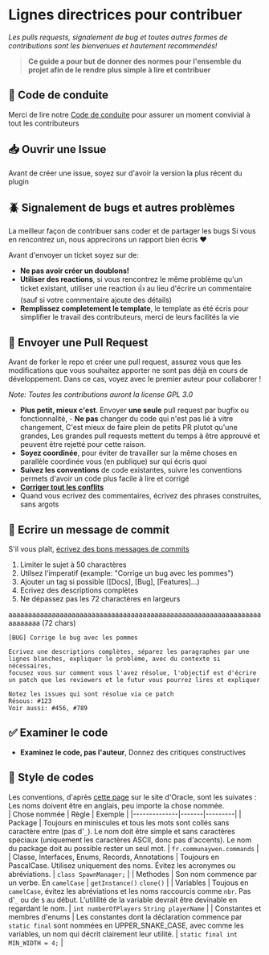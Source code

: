 # Lignes directrices pour contribuer

*Les pulls requests, signalement de bug et toutes autres formes de contributions sont les bienvenues et hautement recommendés!*

> **Ce guide a pour but de donner des normes pour l'ensemble du projet afin de le rendre plus simple à lire et contribuer**

## 📖 Code de conduite
Merci de lire notre [Code de conduite](https://github.com/Margouta/PluginOpenMC/blob/main/CONTRIBUTING.md) pour assurer un moment convivial à tout les contributeurs

## 📥 Ouvrir une Issue
Avant de créer une issue, soyez sur d'avoir la version la plus récent du plugin

## 🪲 Signalement de bugs et autres problèmes
La meilleur façon de contribuer sans coder et de partager les bugs
Si vous en rencontrez un, nous apprecirons un rapport bien écris ❤️

Avant d'envoyer un ticket soyez sur de:
- **Ne pas avoir créer un doublons!**
- **Utiliser des reactions**, si vous rencontrez le même problème qu'un ticket existant, utiliser une reaction 👍 au lieu d'écrire un commentaire (sauf si votre commentaire ajoute des détails)
- **Remplissez completement le template**, le template as été écris pour simplifier le travail des contributeurs, merci de leurs facilités la vie

## 🔁 Envoyer une Pull Request
Avant de forker le repo et créer une pull request, assurez vous que les modifications que vous souhaitez apporter ne sont pas déjà en cours de développement. Dans ce cas, voyez avec le premier auteur pour collaborer !

*Note: Toutes les contributions auront la license GPL 3.0*

- **Plus petit, mieux c'est**. Envoyer **une seule** pull request par bugfix ou fonctionnalité, - **Ne pas** changer du code qui n'est pas lié à vitre changement, C'est mieux de faire plein de petits PR plutot qu'une grandes, Les grandes pull requests mettent du temps à être approuvé et peuvent être rejetté pour cette raison.
- **Soyez coordinée**, pour éviter de travailler sur la même choses en parallèle coordinée vous (en publique) sur qui écris quoi
- **Suivez les conventions** de code existantes, suivre les conventions permets d'avoir un code plus facile à lire et corrigé
- **[Corriger tout les conflits](https://docs.github.com/en/pull-requests/collaborating-with-pull-requests/addressing-merge-conflicts/resolving-a-merge-conflict-on-github)**
- Quand vous ecrivez des commentaires, écrivez des phrases construites, sans argots

## 📝 Ecrire un message de commit
S'il vous plaît, [écrivez des bons messages de commits](https://cbea.ms/git-commit/)
1. Limiter le sujet à 50 charactères
2. Utilsez l'imperatif (example: "Corrige un bug avec les pommes")
3. Ajouter un tag si possible ([Docs], [Bug], [Features]...)
4. Ecrivez des descriptions complètes
5. Ne dépassez pas les 72 charactères en largeurs

aaaaaaaaaaaaaaaaaaaaaaaaaaaaaaaaaaaaaaaaaaaaaaaaaaaaaaaaaaaaaaaaaaaaaaaa (72 chars)

```
[BUG] Corrige le bug avec les pommes

Ecrivez une descriptions complètes, séparez les paragraphes par une
lignes blanches, expliquer le problème, avec du contexte si nécessaires,
focusez vous sur comment vous l'avez résolue, l'objectif est d'écrire
un patch que les reviewers et le futur vous pourrez lires et expliquer

Notez les issues qui sont résolue via ce patch
Résous: #123
Voir aussi: #456, #789
```

## ✅ Examiner le code
- **Examinez le code, pas l'auteur**, Donnez des critiques constructives

## 💅 Style de codes
Les conventions, d'après [cette page](https://www.oracle.com/java/technologies/javase/codeconventions-namingconventions.html) sur le site d'Oracle, sont les suivates :  
Les noms doivent être en anglais, peu importe la chose nommée.  
| Chose nommée | Règle | Exemple |
|--------------|-------|---------|
| Package | Toujours en miniscules et tous les mots sont collés sans caractère entre (pas d'`_`). Le nom doit être simple et sans caractères spéciaux (uniquement les caractères ASCII, donc pas d'accents). Le nom du package doit au possible rester un seul mot. | `fr.communaywen.commands` |
| Classe, Interfaces, Enums, Records, Annotations | Toujours en PascalCase. Utilisez uniquement des noms. Évitez les acronymes ou abréviations. | `class SpawnManager;` |
| Methodes | Son nom commence par un verbe. En `camelCase` | `getInstance()` `clone()` |
| Variables | Toujous en `camelCase`, évitez les abréviations et les noms raccourcis comme `nbr`. Pas d'`_` ou de `$` au début. L'utililité de la variable devrait être devinable en regardant le nom. | `int numberOfPlayers` `String playerName` |
| Constantes et membres d'enums | Les constantes dont la déclaration commence par `static final` sont nommées en UPPER_SNAKE_CASE, avec comme les variables, un nom qui décrit clairement leur utilité. | `static final int MIN_WIDTH = 4;` |
